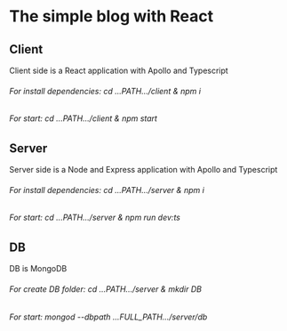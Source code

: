 # The simple blog with React

## Client

Client side is a React application with Apollo and Typescript

###### For install dependencies: cd ...PATH.../client & npm i

###### For start: cd ...PATH.../client & npm start

## Server

Server side is a Node and Express application with Apollo and Typescript

###### For install dependencies: cd ...PATH.../server & npm i

###### For start: cd ...PATH.../server & npm run dev:ts

## DB

DB is MongoDB

###### For create DB folder: cd ...PATH.../server & mkdir DB

###### For start: mongod --dbpath ...FULL_PATH.../server/db
